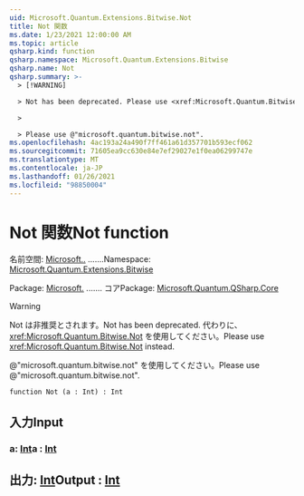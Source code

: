 ```yaml
---
uid: Microsoft.Quantum.Extensions.Bitwise.Not
title: Not 関数
ms.date: 1/23/2021 12:00:00 AM
ms.topic: article
qsharp.kind: function
qsharp.namespace: Microsoft.Quantum.Extensions.Bitwise
qsharp.name: Not
qsharp.summary: >-
  > [!WARNING]

  > Not has been deprecated. Please use <xref:Microsoft.Quantum.Bitwise.Not> instead.

  >

  > Please use @"microsoft.quantum.bitwise.not".
ms.openlocfilehash: 4ac193a24a490f7ff461a61d357701b593ecf062
ms.sourcegitcommit: 71605ea9cc630e84e7ef29027e1f0ea06299747e
ms.translationtype: MT
ms.contentlocale: ja-JP
ms.lasthandoff: 01/26/2021
ms.locfileid: "98850004"
---
```

# <a name="not-function"></a><span data-ttu-id="734c8-102">Not 関数</span><span class="sxs-lookup"><span data-stu-id="734c8-102">Not function</span></span>

<span data-ttu-id="734c8-103">名前空間: [Microsoft..](xref:Microsoft.Quantum.Extensions.Bitwise) .......</span><span class="sxs-lookup"><span data-stu-id="734c8-103">Namespace: [Microsoft.Quantum.Extensions.Bitwise](xref:Microsoft.Quantum.Extensions.Bitwise)</span></span>

<span data-ttu-id="734c8-104">Package: [Microsoft.](https://nuget.org/packages/Microsoft.Quantum.QSharp.Core) ....... コア</span><span class="sxs-lookup"><span data-stu-id="734c8-104">Package: [Microsoft.Quantum.QSharp.Core](https://nuget.org/packages/Microsoft.Quantum.QSharp.Core)</span></span>


> [!WARNING]
> <span data-ttu-id="734c8-105">Not は非推奨とされます。</span><span class="sxs-lookup"><span data-stu-id="734c8-105">Not has been deprecated.</span></span> <span data-ttu-id="734c8-106">代わりに、<xref:Microsoft.Quantum.Bitwise.Not> を使用してください。</span><span class="sxs-lookup"><span data-stu-id="734c8-106">Please use <xref:Microsoft.Quantum.Bitwise.Not> instead.</span></span>
>
> <span data-ttu-id="734c8-107">@"microsoft.quantum.bitwise.not" を使用してください。</span><span class="sxs-lookup"><span data-stu-id="734c8-107">Please use @"microsoft.quantum.bitwise.not".</span></span>



```qsharp
function Not (a : Int) : Int
```


## <a name="input"></a><span data-ttu-id="734c8-108">入力</span><span class="sxs-lookup"><span data-stu-id="734c8-108">Input</span></span>

### <a name="a--int"></a><span data-ttu-id="734c8-109">a: [Int](xref:microsoft.quantum.lang-ref.int)</span><span class="sxs-lookup"><span data-stu-id="734c8-109">a : [Int](xref:microsoft.quantum.lang-ref.int)</span></span>





## <a name="output--int"></a><span data-ttu-id="734c8-110">出力: [Int](xref:microsoft.quantum.lang-ref.int)</span><span class="sxs-lookup"><span data-stu-id="734c8-110">Output : [Int](xref:microsoft.quantum.lang-ref.int)</span></span>

